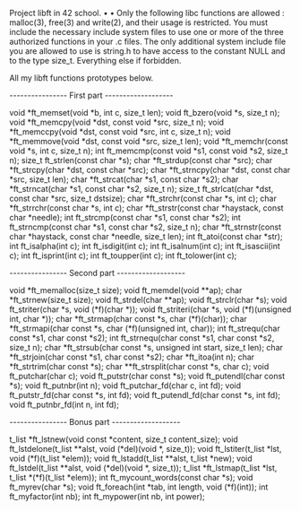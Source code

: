 Project libft in 42 school.
• •
Only the following libc functions are allowed : malloc(3), free(3) and write(2), and their usage is restricted.
You must include the necessary include system files to use one or more of the three authorized functions in your .c files. 
The only additional system include file you are allowed to use is string.h to have access to the constant NULL and to the 
type size_t. Everything else if forbidden.

All my libft functions prototypes below. 

---------------- First part -------------------

void				*ft_memset(void *b, int c, size_t len);
void				ft_bzero(void *s, size_t n);
void				*ft_memcpy(void *dst, const void *src, size_t n);
void				*ft_memccpy(void *dst, const void *src, int c, size_t n);
void				*ft_memmove(void	*dst, const void *src, size_t len);
void				*ft_memchr(const void *s, int c, size_t n);
int					ft_memcmp(const void *s1, const void *s2, size_t n);
size_t			ft_strlen(const char *s);
char				*ft_strdup(const char *src);
char				*ft_strcpy(char *dst, const char *src);
char				*ft_strncpy(char *dst, const char *src, size_t len);
char				*ft_strcat(char *s1, const char *s2);
char				*ft_strncat(char *s1, const char *s2, size_t n);
size_t			ft_strlcat(char *dst, const char *src, size_t dstsize);
char				*ft_strchr(const char *s, int c);
char				*ft_strrchr(const char *s, int c);
char				*ft_strstr(const char *haystack, const char *needle);
int					ft_strcmp(const char *s1, const char *s2);
int					ft_strncmp(const char *s1, const char *s2, size_t n);
char				*ft_strnstr(const char *haystack, const char *needle, size_t len);
int					ft_atoi(const char *str);
int					ft_isalpha(int c);
int					ft_isdigit(int c);
int					ft_isalnum(int c);
int					ft_isascii(int c);
int					ft_isprint(int c);
int					ft_toupper(int c);
int					ft_tolower(int c);

---------------- Second part -------------------

void				*ft_memalloc(size_t size);
void				ft_memdel(void **ap);
char				*ft_strnew(size_t size);
void				ft_strdel(char **ap);
void				ft_strclr(char *s);
void				ft_striter(char *s, void (*f)(char *));
void				ft_striteri(char *s, void (*f)(unsigned int, char *));
char				*ft_strmap(char const *s, char (*f)(char));
char				*ft_strmapi(char const *s, char (*f)(unsigned int, char));
int					ft_strequ(char const *s1, char const *s2);
int					ft_strnequ(char const *s1, char const *s2, size_t n);
char				*ft_strsub(char const *s, unsigned int start, size_t len);
char				*ft_strjoin(char const *s1, char const *s2);
char				*ft_itoa(int n);
char				*ft_strtrim(char const *s);
char				**ft_strsplit(char const *s, char c);
void				ft_putchar(char c);
void				ft_putstr(char const *s);
void				ft_putendl(char const *s);
void				ft_putnbr(int n);
void				ft_putchar_fd(char c, int fd);
void				ft_putstr_fd(char const *s, int fd);
void				ft_putendl_fd(char const *s, int fd);
void				ft_putnbr_fd(int n, int fd);

---------------- Bonus part -------------------

t_list			*ft_lstnew(void const *content, size_t content_size);
void				ft_lstdelone(t_list **alst, void (*del)(void *, size_t));
void				ft_lstiter(t_list *lst, void (*f)(t_list *elem));
void				ft_lstadd(t_list **alst, t_list *new);
void				ft_lstdel(t_list **alst, void (*del)(void *, size_t));
t_list			*ft_lstmap(t_list *lst, t_list *(*f)(t_list *elem));
int					ft_mycount_words(const char *s);
void				ft_myrev(char *s);
void				ft_foreach(int *tab, int length, void (*f)(int));
int					ft_myfactor(int nb);
int					ft_mypower(int nb, int power);
